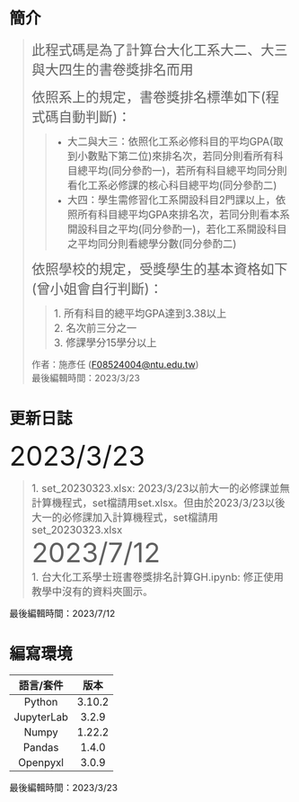# 簡介  
> <font size=5>此程式碼是為了計算台大化工系大二、大三與大四生的書卷獎排名而用</font> 
>   
> <font size=5> 依照系上的規定，書卷獎排名標準如下(程式碼自動判斷)：</font>   
>> * <font size=4> 大二與大三：依照化工系必修科目的平均GPA(取到小數點下第二位)來排名次，若同分則看所有科目總平均(同分參酌一)，若所有科目總平均同分則看化工系必修課的核心科目總平均(同分參酌二)</font>   
>> * <font size=4> 大四：學生需修習化工系開設科目2門課以上，依照所有科目總平均GPA來排名次，若同分則看本系開設科目之平均(同分參酌一)，若化工系開設科目之平均同分則看總學分數(同分參酌二)</font>   
>   
> <font size=5> 依照學校的規定，受獎學生的基本資格如下(曾小姐會自行判斷)：</font>  
>> <font size=4> 1. 所有科目的總平均GPA達到3.38以上</font>   
>> <font size=4> 2. 名次前三分之一</font>  
>> <font size=4> 3. 修課學分15學分以上</font>  
>     
> <font size=3> 作者：施彥任 (F08524004@ntu.edu.tw)</font>  
> <font size=3> 最後編輯時間：2023/3/23</font>  

# 更新日誌  
<font size=8> 2023/3/23 </font>  
> <font size=4> 1. set_20230323.xlsx: 2023/3/23以前大一的必修課並無計算機程式，set檔請用set.xlsx。但由於2023/3/23以後大一的必修課加入計算機程式，set檔請用set_20230323.xlsx</font>  
<font size=8> 2023/7/12 </font>  
> <font size=4> 1. 台大化工系學士班書卷獎排名計算GH.ipynb: 修正使用教學中沒有的資料夾圖示。</font>  

<font size=3> 最後編輯時間：2023/7/12</font> 

# 編寫環境  

| <font size=4> 語言/套件 </font> | <font size=4> 版本 </font> |  
| :--------:  | :--------: |  
| <font size=4> Python </font>  | <font size=4> 3.10.2 </font>  |  
| <font size=4> JupyterLab </font>  | <font size=4> 3.2.9 </font>  |  
| <font size=4> Numpy </font>  | <font size=4> 1.22.2 </font>  |  
| <font size=4> Pandas </font>  | <font size=4> 1.4.0 </font>  |  
| <font size=4> Openpyxl </font>  | <font size=4> 3.0.9 </font>  |  

<font size=3> 最後編輯時間：2023/3/23</font> 